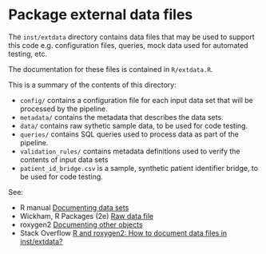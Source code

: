 # Package external data files

The `inst/extdata` directory contains data files that may be used to support this code e.g. configuration files, queries, mock data used for automated testing, etc.

The documentation for these files is contained in `R/extdata.R`.

This is a summary of the contents of this directory:

- `config/` contains a configuration file for each input data set that will be processed by the pipeline.
- `metadata/` contains the metadata that describes the data sets.
- `data/` contains raw sythetic sample data, to be used for code testing.
- `queries/` contains SQL queries used to process data as part of the pipeline.
- `validation_rules/` contains metadata definitions used to verify the contents of input data sets
- `patient_id_bridge.csv` is a sample, synthetic patient identifier bridge, to be used for code testing.

See:

- R manual [Documenting data sets](https://cran.r-project.org/doc/manuals/R-exts.html#Documenting-data-sets)
- Wickham, R Packages (2e) [Raw data file](https://r-pkgs.org/data.html#sec-data-extdata)
- roxygen2 [Documenting other objects](https://roxygen2.r-lib.org/articles/rd-other.html)
- Stack Overflow [R and roxygen2: How to document data files in inst/extdata?](https://stackoverflow.com/a/36283724)
